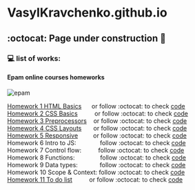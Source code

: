 # VasylKravchenko.github.io

## :octocat: Page under construction :milky_way:

### :computer: list of works:

#### Epam online courses homeworks

![epam](https://VasylKravchenko.github.io/epam/epam_logo.jpg)

[Homework 1 HTML Basics][Hw1] &nbsp; &nbsp; &nbsp;or follow :octocat: to check [code](https://github.com/VasylKravchenko/FL-11/tree/master/FL11_HW1/homework)  
[Homework 2 CSS Basics][Hw2] &nbsp; &nbsp; &nbsp; &nbsp; &nbsp;or follow :octocat: to check [code](https://github.com/VasylKravchenko/FL-11/tree/master/FL11_HW2/homework)  
[Homework 3 Preprocessors][Hw3] &nbsp; &nbsp;or follow :octocat: to check [code](https://github.com/VasylKravchenko/FL-11/tree/master/FL11_HW3/homework)  
[Homework 4 CSS Layouts][Hw4] &nbsp; &nbsp; &nbsp; or follow :octocat: to check [code](https://github.com/VasylKravchenko/FL-11/tree/master/FL11_HW4/homework)  
[Homework 5 Responsive][Hw5] &nbsp; &nbsp; &nbsp; &nbsp; or follow :octocat: to check [code](https://github.com/VasylKravchenko/FL-11/tree/master/FL11_HW5/homework)  
Homework 6 Intro to JS: &nbsp; &nbsp; &nbsp; &nbsp; &nbsp; &nbsp; &nbsp;follow :octocat: to check [code](https://github.com/VasylKravchenko/FL-11/tree/master/FL11_HW6/homework)  
Homework 7 Control flow: &nbsp; &nbsp; &nbsp; &nbsp; &nbsp;follow :octocat: to check [code](https://github.com/VasylKravchenko/FL-11/tree/master/FL11_HW7/homework/src)  
Homework 8 Functions: &nbsp; &nbsp; &nbsp; &nbsp; &nbsp; &nbsp; &nbsp; follow :octocat: to check [code](https://github.com/VasylKravchenko/FL-11/tree/master/FL11_HW8/homework)  
Homework 9 Data types: &nbsp; &nbsp; &nbsp; &nbsp; &nbsp; &nbsp; follow :octocat: to check [code](https://github.com/VasylKravchenko/FL-11/tree/master/FL11_HW9/homework)  
Homework 10 Scope & Context: follow :octocat: to check [code](https://github.com/VasylKravchenko/FL-11/tree/master/FL11_HW10/homework)  
[Homework 11 To do list][Hw11] &nbsp; &nbsp; &nbsp; &nbsp; &nbsp;or follow :octocat: to check [code](https://github.com/VasylKravchenko/FL-11/tree/master/FL11_HW11/homework)  

[Hw1]: https://vasylkravchenko.github.io/epam/Hw1_HTML_Basics/
[Hw2]: https://vasylkravchenko.github.io/epam/Hw2_CSS_Basics/
[Hw3]: https://vasylkravchenko.github.io/epam/Hw3_Preprocessors/
[Hw4]: https://vasylkravchenko.github.io/epam/Hw4_CSS_Layouts/
[Hw5]: https://vasylkravchenko.github.io/epam/Hw5_Responsive/
[Hw11]: https://vasylkravchenko.github.io/epam/Hw11_DOM/
